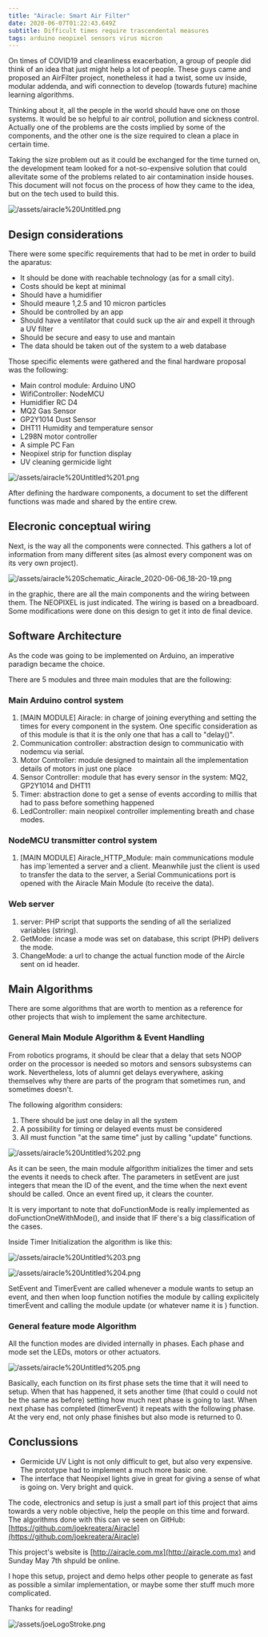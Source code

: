 ```yaml
---
title: "Airacle: Smart Air Filter"
date: 2020-06-07T01:22:43.649Z
subtitle: Difficult times require trascendental measures
tags: arduino neopixel sensors virus micron
---
```

On times of COVID19 and cleanliness exacerbation, a group of people did think of an idea that just might help a lot of people. These guys came and proposed an AirFilter project, nonetheless it had a twist, some uv inside, modular addenda,  and wifi connection to develop (towards future) machine learning algorithms.

Thinking about it, all the people in the world should have one on those systems. It would be so helpful to air control, pollution and sickness control.  Actually one of the problems are the costs implied by some of the components, and the other one is the size required to clean a place in certain time.

Taking the size problem out as it could be exchanged for the time turned on, the development team looked for a not-so-expensive solution that could allevitate some of the problems related to air contamination inside houses. This document will not focus on the process of how they came to the idea, but on the tech used to build this.

![/assets/airacle%20Untitled.png](/assets/airacle%20Untitled.png)

## Design considerations

There were some specific requirements that had to be met in order to build the aparatus:

- It should be done with reachable technology (as for a small city).
- Costs should be kept at minimal
- Should have a humidifier
- Should meaure 1,2.5 and 10 micron particles
- Should be controlled by an app
- Should have a ventilator that could suck up the air and expell it through a UV filter
- Should be secure and easy to use and mantain
- The data should be taken out of the system to a web database

Those specific elements were gathered and the final hardware proposal was the following:

- Main control module: Arduino UNO
- WifiController: NodeMCU
- Humidifier RC D4
- MQ2 Gas Sensor
- GP2Y1014 Dust Sensor
- DHT11 Humidity and temperature sensor
- L298N motor controller
- A simple PC Fan
- Neopixel strip for function display
- UV cleaning germicide light

![/assets/airacle%20Untitled%201.png](/assets/airacle%20Untitled%201.png)

After defining the hardware components, a document to set the different functions was made and shared by the entire crew.

## Elecronic conceptual wiring

Next, is the way all the components were connected. This gathers a lot of information from many different sites (as almost every component was on its very own project).  

![/assets/airacle%20Schematic_Airacle_2020-06-06_18-20-19.png](/assets/airacle%20Schematic_Airacle_2020-06-06_18-20-19.png)

in the graphic, there are all the main components and the wiring between them. The NEOPIXEL is just indicated. The wiring is based on a breadboard. Some modifications were done on this design to get it into de final device.

## Software Architecture

As the code was going to be implemented on Arduino, an imperative paradign became the choice.

There are 5 modules and three main modules that are the following:

### Main Arduino control system

1. [MAIN MODULE] Airacle: in charge of joining everything and setting the times for every component in the system. One specific consideration as of this module is that it is the only one that has a call to "delay()".
2. Communication controller: abstraction design to communicatio with nodemcu via serial.
3. Motor Controller: module designed to maintain all the implementation details of motors in just one place
4. Sensor Controller: module that has every sensor in the system: MQ2, GP2Y1014 and DHT11
5. Timer: abstraction done to get a sense of events according to millis that had to pass before something happened
6. LedController: main neopixel controller implementing breath and chase modes.

### NodeMCU transmitter control system

1. [MAIN MODULE] Airacle_HTTP_Module: main communications module has imp´lemented a server and a client. Meanwhile just the client is used to transfer the data to the server, a Serial Communications port is opened with the Airacle Main Module (to receive the data).

### Web server

1. server: PHP script that supports the sending of all the serialized variables (string).
2. GetMode: incase a mode was set on database, this script (PHP) delivers the mode.
3. ChangeMode: a url to change the actual function mode of the Aircle sent on id header.

## Main Algorithms

There are some algorithms that are worth to mention as a reference for other projects that wish to implement the same architecture.  

### General Main Module Algorithm & Event Handling

From robotics programs, it should be clear that a delay that sets NOOP order on the processor is needed so motors and sensors subsystems can work. Nevertheless, lots of alumni get delays everywhere, asking themselves why there are parts of the program that sometimes run, and sometimes doesn't.

The following algorithm considers:

1. There should be just one delay in all the system
2. A possibility for timing or delayed events must be considered
3. All must function "at the same time" just by calling "update" functions.

![/assets/airacle%20Untitled%202.png](/assets/airacle%20Untitled%202.png)

As it can be seen, the main module alfgorithm initializes the timer and sets the events it needs to check after. The parameters in setEvent are just integers that mean the ID of the event, and the time when the next event should be called. Once an event fired up, it clears the counter.

It is very important to note that doFunctionMode is really implemented as doFunctionOneWithMode(), and inside that IF there's a big classification of the cases.

Inside Timer Initialization the algorithm is like this:

![/assets/airacle%20Untitled%203.png](/assets/airacle%20Untitled%203.png)

![/assets/airacle%20Untitled%204.png](/assets/airacle%20Untitled%204.png)

SetEvent and TimerEvent are called whenever a module wants to setup an event, and then when loop function notifies the module by calling explicitely timerEvent and calling the module update (or whatever name it is ) function.

### General feature mode Algorithm

All the function modes are divided internally in phases. Each phase and mode set the LEDs, motors or other actuators.

![/assets/airacle%20Untitled%205.png](/assets/airacle%20Untitled%205.png)

Basically, each function on its first phase sets the time that it will need to setup. When that has happened, it sets another time (that could o could not be the same as before) setting how much next phase is going to last. When next phase has completed (timerEvent) it repeats with the following phase. At the very end, not only phase finishes but also mode is returned to 0.

## Conclussions

- Germicide UV Light is not only difficult to get, but also very expensive. The prototype had to implement a much more basic one.
- The interface that Neopixel lights give in great for giving a sense of what is going on. Very bright and quick.

The code, electronics and setup is just a small part iof this project that aims towards a very noble objective, help the people on this time and forward. The algorithms done with this can ve seen on GitHub: [https://github.com/joekreatera/Airacle](https://github.com/joekreatera/Airacle)

This project's website is [http://airacle.com.mx](http://airacle.com.mx) and Sunday May 7th shpuld be online.

I hope this setup, project and demo helps other people to generate as fast as possible a similar implementation, or maybe some ther stuff much more complicated.

Thanks for reading!

![/assets/joeLogoStroke.png](/assets/joeLogoStroke.png)

